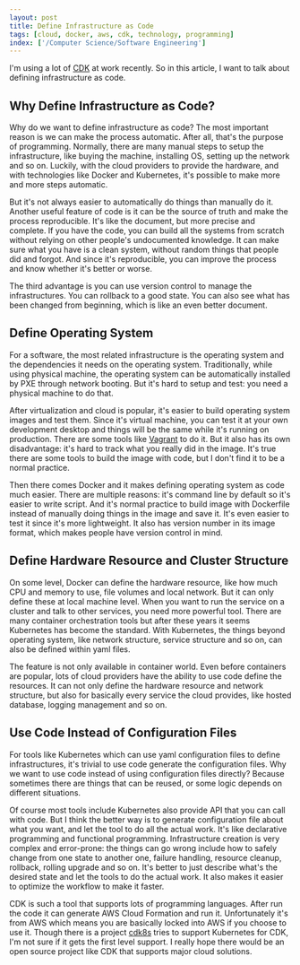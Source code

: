 ```yaml
---
layout: post
title: Define Infrastructure as Code
tags: [cloud, docker, aws, cdk, technology, programming]
index: ['/Computer Science/Software Engineering']
---
```


I'm using a lot of [CDK](https://aws.amazon.com/cdk/) at work recently. So in this article, I want to talk about defining infrastructure as code.

## Why Define Infrastructure as Code?

Why do we want to define infrastructure as code? The most important reason is we can make the process automatic. After all, that's the purpose of programming. Normally, there are many manual steps to setup the infrastructure, like buying the machine, installing OS, setting up the network and so on. Luckily, with the cloud providers to provide the hardware, and with technologies like Docker and Kubernetes, it's possible to make more and more steps automatic.

But it's not always easier to automatically do things than manually do it. Another useful feature of code is it can be the source of truth and make the process reproducible. It's like the document, but more precise and complete. If you have the code, you can build all the systems from scratch without relying on other people's undocumented knowledge. It can make sure what you have is a clean system, without random things that people did and forgot. And since it's reproducible, you can improve the process and know whether it's better or worse.

The third advantage is you can use version control to manage the infrastructures. You can rollback to a good state. You can also see what has been changed from beginning, which is like an even better document.

## Define Operating System

For a software, the most related infrastructure is the operating system and the dependencies it needs on the operating system. Traditionally, while using physical machine, the operating system can be automatically installed by PXE through network booting. But it's hard to setup and test: you need a physical machine to do that.

After virtualization and cloud is popular, it's easier to build operating system images and test them. Since it's virtual machine, you can test it at your own development desktop and things will be the same while it's running on production. There are some tools like [Vagrant](https://www.vagrantup.com/) to do it. But it also has its own disadvantage: it's hard to track what you really did in the image. It's true there are some tools to build the image with code, but I don't find it to be a normal practice.

Then there comes Docker and it makes defining operating system as code much easier. There are multiple reasons: it's command line by default so it's easier to write script. And it's normal practice to build image with Dockerfile instead of manually doing things in the image and save it. It's even easier to test it since it's more lightweight. It also has version number in its image format, which makes people have version control in mind.

## Define Hardware Resource and Cluster Structure

On some level, Docker can define the hardware resource, like how much CPU and memory to use, file volumes and local network. But it can only define these at local machine level. When you want to run the service on a cluster and talk to other services, you need more powerful tool. There are many container orchestration tools but after these years it seems Kubernetes has become the standard. With Kubernetes, the things beyond operating system, like network structure, service structure and so on, can also be defined within yaml files.

The feature is not only available in container world. Even before containers are popular, lots of cloud providers have the ability to use code define the resources. It can not only define the hardware resource and network structure, but also for basically every service the cloud provides, like hosted database, logging management and so on.

## Use Code Instead of Configuration Files

For tools like Kubernetes which can use yaml configuration files to define infrastructures, it's trivial to use code generate the configuration files. Why we want to use code instead of using configuration files directly? Because sometimes there are things that can be reused, or some logic depends on different situations.

Of course most tools include Kubernetes also provide API that you can call with code. But I think the better way is to generate configuration file about what you want, and let the tool to do all the actual work. It's like declarative programming and functional programming. Infrastructure creation is very complex and error-prone: the things can go wrong include how to safely change from one state to another one, failure handling, resource cleanup, rollback, rolling upgrade and so on. It's better to just describe what's the desired state and let the tools to do the actual work. It also makes it easier to optimize the workflow to make it faster.

CDK is such a tool that supports lots of programming languages. After run the code it can generate AWS Cloud Formation and run it. Unfortunately it's from AWS which means you are basically locked into AWS if you choose to use it. Though there is a project [cdk8s](https://cdk8s.io/) tries to support Kubernetes for CDK, I'm not sure if it gets the first level support. I really hope there would be an open source project like CDK that supports major cloud solutions.
